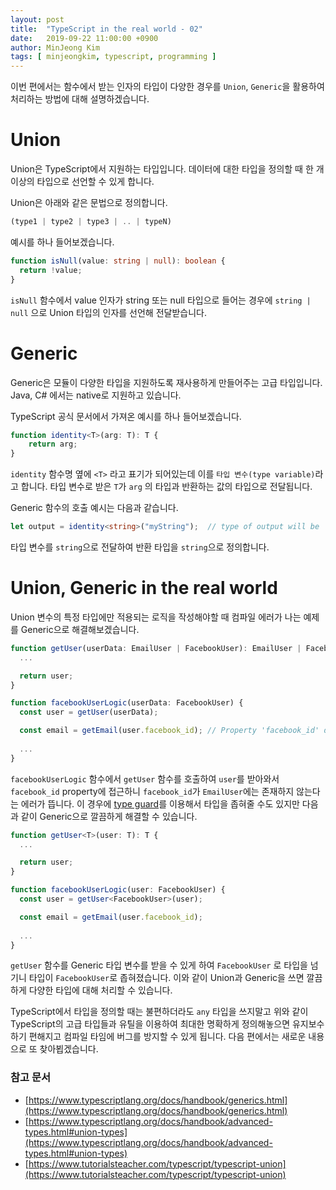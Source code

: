 ```yaml
---
layout: post
title:  "TypeScript in the real world - 02"
date:   2019-09-22 11:00:00 +0900
author: MinJeong Kim
tags: [ minjeongkim, typescript, programming ]
---
```


이번 편에서는 함수에서 받는 인자의 타입이 다양한 경우를 `Union`, `Generic`을 활용하여 처리하는 방법에 대해 설명하겠습니다.

# Union

Union은 TypeScript에서 지원하는 타입입니다. 데이터에 대한 타입을 정의할 때 한 개 이상의 타입으로 선언할 수 있게 합니다.

Union은 아래와 같은 문법으로 정의합니다.

```typescript
(type1 | type2 | type3 | .. | typeN)
```

예시를 하나 들어보겠습니다.

```typescript
function isNull(value: string | null): boolean {
  return !value;
}
```

`isNull` 함수에서 value 인자가 string 또는 null 타입으로 들어는 경우에 `string | null` 으로 Union 타입의 인자를 선언해 전달받습니다.

# Generic

Generic은 모듈이 다양한 타입을 지원하도록 재사용하게 만들어주는 고급 타입입니다. Java, C# 에서는 native로 지원하고 있습니다.

TypeScript 공식 문서에서 가져온 예시를 하나 들어보겠습니다.

```typescript
function identity<T>(arg: T): T {
    return arg;
}
```

`identity` 함수명 옆에 `<T>` 라고 표기가 되어있는데 이를 `타입 변수(type variable)`라고 합니다. 타입 변수로 받은 `T`가 `arg` 의 타입과 반환하는 값의 타입으로 전달됩니다.

Generic 함수의 호출 예시는 다음과 같습니다.

```typescript
let output = identity<string>("myString");  // type of output will be 'string'
```

타입 변수를 `string`으로 전달하여 반환 타입을 `string`으로 정의합니다.

# Union, Generic in the real world

Union 변수의 특정 타입에만 적용되는 로직을 작성해야할 때 컴파일 에러가 나는 예제를 Generic으로 해결해보겠습니다.

```typescript
function getUser(userData: EmailUser | FacebookUser): EmailUser | FacebookUser {
  ...

  return user;
}

function facebookUserLogic(userData: FacebookUser) {
  const user = getUser(userData);

  const email = getEmail(user.facebook_id); // Property 'facebook_id' does not exist on type 'EmailUser'.ts(2339)
  
  ...
}
```

`facebookUserLogic` 함수에서 `getUser` 함수를 호출하여 `user`를 받아와서 `facebook_id` property에 접근하니 `facebook_id`가 `EmailUser`에는 존재하지 않는다는 에러가 뜹니다. 이 경우에 [type guard](https://www.typescriptlang.org/docs/handbook/advanced-types.html#user-defined-type-guards)를 이용해서 타입을 좁혀줄 수도 있지만 다음과 같이 Generic으로 깔끔하게 해결할 수 있습니다.

```typescript
function getUser<T>(user: T): T {
  ...

  return user;
}

function facebookUserLogic(user: FacebookUser) {
  const user = getUser<FacebookUser>(user);

  const email = getEmail(user.facebook_id);
  
  ...
}
```

`getUser` 함수를 Generic 타입 변수를 받을 수 있게 하여 `FacebookUser` 로 타입을 넘기니 타입이 `FacebookUser`로 좁혀졌습니다. 이와 같이 Union과 Generic을 쓰면 깔끔하게 다양한 타입에 대해 처리할 수 있습니다.

TypeScript에서 타입을 정의할 때는 불편하더라도 `any` 타입을 쓰지말고 위와 같이 TypeScript의 고급 타입들과 유틸을 이용하여 최대한 명확하게 정의해놓으면 유지보수하기 편해지고 컴파일 타임에 버그를 방지할 수 있게 됩니다. 다음 편에서는 새로운 내용으로 또 찾아뵙겠습니다.

### 참고 문서
- [https://www.typescriptlang.org/docs/handbook/generics.html](https://www.typescriptlang.org/docs/handbook/generics.html)
- [https://www.typescriptlang.org/docs/handbook/advanced-types.html#union-types](https://www.typescriptlang.org/docs/handbook/advanced-types.html#union-types)
- [https://www.tutorialsteacher.com/typescript/typescript-union](https://www.tutorialsteacher.com/typescript/typescript-union)